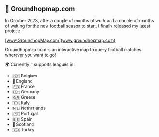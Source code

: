 ## 📱 Groundhopmap.com

In October 2023, after a couple of months of work and a couple of months of waiting for the new football season to start, I finally released my latest project:

[www.GroundhopMap.com](www.groundhopmap.com) 

Groundhopmap.com is an interactive map to query football matches wherever you want to go! 

🌍 Currently it supports leagues in:
- 🇧🇪 Belgium
- 🏴󠁧󠁢󠁥󠁮󠁧󠁿󠁧󠁢󠁥󠁮󠁧󠁿 England
- 🇫🇷 France
- 🇩🇪 Germany
- 🇬🇷 Greece
- 🇮🇹 Italy
- 🇳🇱 Netherlands
- 🇵🇹 Portugal
- 🇪🇸 Spain
- 🏴󠁧󠁢󠁳󠁣󠁴󠁿󠁧󠁢󠁳󠁣󠁴󠁿 Scotland
- 🇹🇷 Turkey